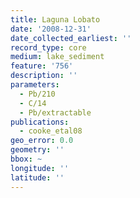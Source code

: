 ```yaml
---
title: Laguna Lobato
date: '2008-12-31'
date_collected_earliest: ''
record_type: core
medium: lake_sediment
feature: '756'
description: ''
parameters:
  - Pb/210
  - C/14
  - Pb/extractable
publications:
  - cooke_etal08
geo_error: 0.0
geometry: ''
bbox: ~
longitude: ''
latitude: ''
---
```

